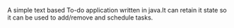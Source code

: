 A simple text based To-do application written in java.It can retain it state so it can be used to add/remove and schedule tasks.
